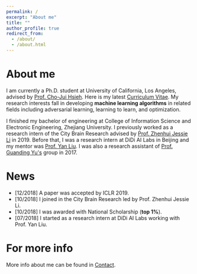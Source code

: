 ```yaml
---
permalink: /
excerpt: "About me"
title: ""
author_profile: true
redirect_from: 
  - /about/
  - /about.html
---
```


About me
======
I am currently a Ph.D. student at University of California, Los Angeles, advised by [Prof. Cho-Jui Hsieh](http://web.cs.ucla.edu/~chohsieh/). Here is my latest [Curriculum Vitae](/files/CV.pdf). My research interests fall in developing **machine learning algorithms** in related fields including adversarial learning, learning to learn, and optimization. 

I finished my bachelor of engineering at College of Information Science and Electronic Engineering, Zhejiang University. I previously worked as a research intern of the City Brain Research advised by [Prof. Zhenhui Jessie Li](https://faculty.ist.psu.edu/jessieli) in 2019. Before that, I was a research intern at DiDi AI Labs in Beijing and my mentor was [Prof. Yan Liu](http://www-bcf.usc.edu/~liu32/). I was also a research assistant of [Prof. Guanding Yu's](https://person.zju.edu.cn/en/yuguanding) group in 2017.

News
======
- [12/2018] A paper was accepted by ICLR 2019.
- [10/2018] I joined in the City Brain Research led by Prof. Zhenhui Jessie Li.
- [10/2018] I was awarded with National Scholarship (**top 1%**).
- [07/2018] I started as a research intern at DiDi AI Labs working with Prof. Yan Liu.

For more info
======
More info about me can be found in [Contact](/contact).

